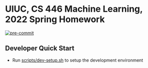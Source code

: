 # UIUC, CS 446 Machine Learning, 2022 Spring Homework

[![pre-commit](https://github.com/Tom-Notch/CS-446-Homework/actions/workflows/pre-commit.yml/badge.svg)](https://github.com/Tom-Notch/CS-446-Homework/actions/workflows/pre-commit.yml)

## Developer Quick Start

- Run [scripts/dev-setup.sh](scripts/dev-setup.sh) to setup the development environment
